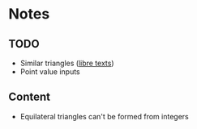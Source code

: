 # Notes

## TODO

- Similar triangles ([libre texts](https://math.libretexts.org/Bookshelves/Precalculus/Trigonometry_(Yoshiwara)/01%3A_Triangles_and_Circles/1.01%3A_Similar_Triangles))
- Point value inputs

## Content

- Equilateral triangles can't be formed from integers
